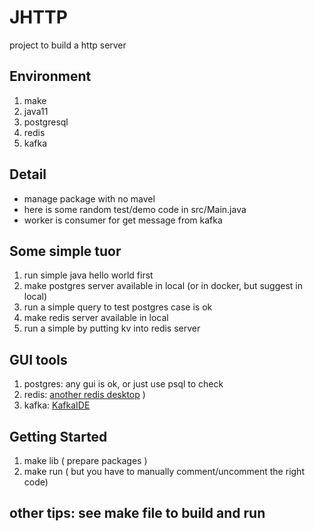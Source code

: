 # JHTTP
project to build a http server


## Environment
1. make
2. java11
3. postgresql
4. redis
5. kafka

## Detail
- manage package with no mavel 
- here is some random test/demo code in src/Main.java
- worker is consumer for get message from kafka

## Some simple tuor
1. run simple java hello world first
2. make postgres server available in local (or in docker, but suggest in local)
3. run a simple query to test postgres case is ok
4. make redis server available in local
5. run a simple by putting kv into redis server 

## GUI tools
1. postgres: any gui is ok, or just use psql to check
2. redis: [another redis desktop](https://github.com/qishibo/AnotherRedisDesktopManager) )
3. kafka: [KafkaIDE](https://kafkaide.com/download/)

## Getting Started
1. make lib ( prepare packages )
2. make run ( but you have to manually comment/uncomment the right code)



## other tips: see make file to build and run